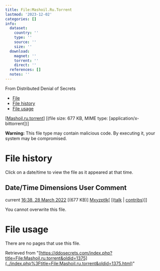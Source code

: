 ```yaml
---
title: File:Mashoil.Ru.Torrent
lastmod: '2023-12-02'
categories: []
info:
  dataset:
    country: ''
    type: ''
    source: ''
    size: ''
  download:
    magnet: ''
    torrent: ''
    direct: ''
  references: []
  notes: ''
---
```




From Distributed Denial of Secrets

- [File](./File:Mashoil.ru.torrent.html#file)
- [File history](./File:Mashoil.ru.torrent.html#filehistory)
- [File usage](./File:Mashoil.ru.torrent.html#filelinks)

[[Mashoil.ru.torrent](../images/0/08/Mashoil.ru.torrent "Mashoil.ru.torrent")]
‎[(file size: 677 KB, MIME type:
[application/x-bittorrent])]

**Warning:** This file type may contain malicious code. By executing it,
your system may be compromised.

# File history

Click on a date/time to view the file as it appeared at that time.

Date/Time Dimensions User Comment
---
current [16:38, 28 March 2022](../images/0/08/Mashoil.ru.torrent) [(677 KB)] [Mxyzptlk](../index.php%3Ftitle=User:Mxyzptlk&action=edit&redlink=1.html "User:Mxyzptlk (page does not exist)")[ [([talk](../index.php%3Ftitle=User_talk:Mxyzptlk&action=edit&redlink=1.html "User talk:Mxyzptlk (page does not exist)") | [contribs](./Special:Contributions/Mxyzptlk.html "Special:Contributions/Mxyzptlk"))]]

You cannot overwrite this file.

# File usage

There are no pages that use this file.

Retrieved from
"[https://ddosecrets.com/index.php?title=File:Mashoil.ru.torrent&oldid=1375](../index.php%3Ftitle=File:Mashoil.ru.torrent&oldid=1375.html)"

